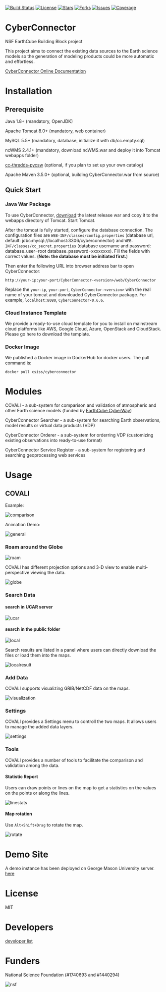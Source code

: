 
[![Build Status](https://travis-ci.org/CSISS/cc.svg?branch=master)](https://travis-ci.org/CSISS/cc) [![License](https://img.shields.io/github/license/CSISS/cc.svg)](https://github.com/CSISS/cc/blob/master/LICENSE) [![Stars](https://img.shields.io/github/stars/CSISS/cc.svg)](https://github.com/CSISS/cc/stargazers) [![Forks](https://img.shields.io/github/forks/CSISS/cc.svg)](https://github.com/CSISS/cc/network/members) [![Issues](https://img.shields.io/github/issues/CSISS/cc.svg)](https://github.com/CSISS/cc/issues) [![Coverage](https://img.shields.io/badge/covarege-100%25-success.svg)](https://codecov.io/) 

# CyberConnector

NSF EarthCube Building Block project

This project aims to connect the existing data sources to the Earth science models so the generation of modeling products could be more automatic and effortless. 

[CyberConnector Online Documentation](https://csiss.github.io/cc/)

# Installation

## Prerequisite

Java 1.8+ (mandatory, OpenJDK)

Apache Tomcat 8.0+ (mandatory, web container)

MySQL 5.5+ (mandatory, database, initialize it with db/cc.empty.sql)

ncWMS 2.4.1+ (mandatory, download ncWMS.war and deploy it into Tomcat webapps folder)

[cc-thredds-pycsw](https://github.com/CSISS/cc-thredds-pycsw) (optional, if you plan to set up your own catalog)

Apache Maven 3.5.0+ (optional, building CyberConnector.war from source)

## Quick Start

### Java War Package

To use CyberConnector, [download](https://github.com/CSISS/cc/releases) the latest release war and copy it to the webapps directory of Tomcat. Start Tomcat. 

After the tomcat is fully started, configure the database connection. The configuration files are `WEB-INF/classes/config.properties` (database url, default: jdbc:mysql://localhost:3306/cyberconnector) and `WEB-INF/classes/cc_secret.properties` (database username and password: database_user=root database_password=xxxxxxxx). Fill the fields with correct values. (**Note: the database must be initiated first.**)

Then enter the following URL into browser address bar to open CyberConnector:

`http://your-ip:your-port/CyberConnector-<version>/web/CyberConnector`

Replace the `your-ip`, `your-port`, `CyberConnector-<version>` with the real name of your tomcat and downloaded CyberConnector package. For example, `localhost:8080`, `CyberConnector-0.6.6`.

### Cloud Instance Template

We provide a ready-to-use cloud template for you to install on mainstream cloud platforms like AWS, Google Cloud, Azure, OpenStack and CloudStack. Please go here to download the template.

### Docker Image

We published a Docker image in DockerHub for docker users. The pull command is:

`docker pull csiss/cyberconnector`

# Modules

COVALI - a sub-system for comparison and validation of atmospheric and other Earth science models (funded by [EarthCube CyberWay](http://cube.csiss.gmu.edu/CyberWay/web/index))

CyberConnector Searcher - a sub-system for searching Earth observations, model results or virtual data products (VDP)

CyberConnector Orderer - a sub-system for orderring VDP (customizing existing observations into ready-to-use format)

CyberConnector Service Register - a sub-system for registering and searching geoprocessing web services

# Usage

## COVALI

Example: 

![comparison](docs/comparison_asr_era5.jpg)

Animation Demo:

![general](docs/covali-demo.gif)

### Roam around the Globe

![roam](docs/ccportal.gif)

COVALI has different projection options and 3-D view to enable multi-perspective viewing the data.

![globe](docs/cc-3d.gif)

### Search Data

#### search in UCAR server

![ucar](docs/search_ucar.png)

#### search in the public folder

![local](docs/search_local.png)

Search results are listed in a panel where users can directly download the files or load them into the maps.

![localresult](docs/search_results.png)

### Add Data

COVALI supports visualizing GRIB/NetCDF data on the maps. 

![visualization](docs/cc-add-data.gif)

### Settings

COVALI provides a Settings menu to controll the two maps. It allows users to manage the added data layers.

![settings](docs/cc-settings.gif)

### Tools

COVALI provides a number of tools to facilitate the comparison and validation among the data. 

#### Statistic Report

Users can draw points or lines on the map to get a statistics on the values on the points or along the lines.

![linestats](docs/line_stats.png)


#### Map rotation

Use `Alt+Shift+Drag` to rotate the map.

![rotate](docs/map_rotate.png)

# Demo Site

A demo instance has been deployed on George Mason University server. [here](http://cube.csiss.gmu.edu/CyberConnector/web/covali)

# License

MIT

# Developers

[developer list](authors.md)

# Funders

National Science Foundation (#1740693 and #1440294)

![nsf](docs/logo_nsf.gif)


